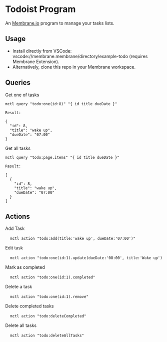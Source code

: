 # Todoist Program

An [Membrane.io](https://membrane.io/) program to manage your tasks lists.

## Usage

 - Install directly from VSCode: vscode://membrane.membrane/directory/example-todo (requires Membrane Extension).
 - Alternatively, clone this repo in your Membrane workspace.

## Queries
Get one of tasks
```
mctl query "todo:one(id:8)" "{ id title dueDate }"

Result:

{
  "id": 8,
  "title": "wake up",
  "dueDate": "07:00"
}
```

Get all tasks
```
mctl query "todo:page.items" "{ id title dueDate }"

Result:

[
  {
    "id": 8,
    "title": "wake up",
    "dueDate": "07:00"
  }
]
```

## Actions

Add Task

$~~~~$`mctl action "todo:add(title:'wake up', dueDate:'07:00')"`

Edit task

$~~~~$`mctl action "todo:one(id:1).update(dueDate:'08:00', title:'Wake up')`

Mark as completed

$~~~~$`mctl action "todo:one(id:1).completed"`

Delete a task

$~~~~$`mctl action "todo:one(id:1).remove"`

Delete completed tasks

$~~~~$`mctl action "todo:deleteCompleted"`

Delete all tasks

$~~~~$`mctl action "todo:deleteAllTasks"`
